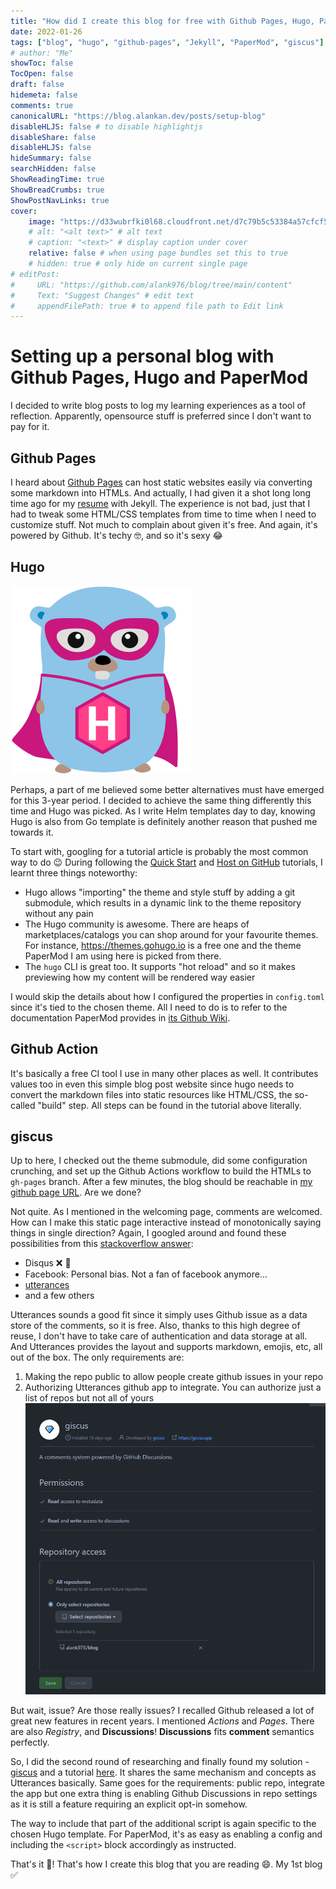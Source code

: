 ```yaml
---
title: "How did I create this blog for free with Github Pages, Hugo, PaperMod and Giscus"
date: 2022-01-26
tags: ["blog", "hugo", "github-pages", "Jekyll", "PaperMod", "giscus"]
# author: "Me"
showToc: false
TocOpen: false
draft: false
hidemeta: false
comments: true
canonicalURL: "https://blog.alankan.dev/posts/setup-blog"
disableHLJS: false # to disable highlightjs
disableShare: false
disableHLJS: false
hideSummary: false
searchHidden: false
ShowReadingTime: true
ShowBreadCrumbs: true
ShowPostNavLinks: true
cover:
    image: "https://d33wubrfki0l68.cloudfront.net/d7c79b5c53384a57cfcf5bfb1a3f6f009a058b0b/16f81/images/gopher-hero.svg" # image path/url
    # alt: "<alt text>" # alt text
    # caption: "<text>" # display caption under cover
    relative: false # when using page bundles set this to true
    # hidden: true # only hide on current single page
# editPost:
#     URL: "https://github.com/alank976/blog/tree/main/content"
#     Text: "Suggest Changes" # edit text
#     appendFilePath: true # to append file path to Edit link
---
```


# Setting up a personal blog with Github Pages, Hugo and PaperMod

I decided to write blog posts to log my learning experiences as a tool of reflection. Apparently, opensource stuff is preferred since I don't want to pay for it.

## Github Pages

I heard about [Github Pages](https://pages.github.com/) can host static websites easily via converting some markdown into HTMLs. And actually, I had given it a shot long long time ago for my [resume](https://alank976.github.io/markdown-resume) with Jekyll. The experience is not bad, just that I had to tweak some HTML/CSS templates from time to time when I need to customize stuff. Not much to complain about given it's free. And again, it's powered by Github. It's techy :nerd_face:, and so it's sexy :joy:

## Hugo

![gopher-hugo](images/gopher-hero.svg)

Perhaps, a part of me believed some better alternatives must have emerged for this 3-year period. I decided to achieve the same thing differently this time and Hugo was picked. As I write Helm templates day to day, knowing Hugo is also from Go template is definitely another reason that pushed me towards it.

To start with, googling for a tutorial article is probably the most common way to do :wink: During following the [Quick Start](https://gohugo.io/getting-started/quick-start/) and [Host on GitHub](https://gohugo.io/hosting-and-deployment/hosting-on-github/) tutorials, I learnt three things noteworthy:

- Hugo allows "importing" the theme and style stuff by adding a git submodule, which results in a dynamic link to the theme repository without any pain
- The Hugo community is awesome. There are heaps of marketplaces/catalogs you can shop around for your favourite themes. For instance, https://themes.gohugo.io is a free one and the theme PaperMod I am using here is picked from there.
- The `hugo` CLI is great too. It supports "hot reload" and so it makes previewing how my content will be rendered way easier

I would skip the details about how I configured the properties in `config.toml` since it's tied to the chosen theme. All I need to do is to refer to the documentation PaperMod provides in [its Github Wiki](https://github.com/adityatelange/hugo-PaperMod/wiki).

## Github Action

It's basically a free CI tool I use in many other places as well. It contributes values too in even this simple blog post website since hugo needs to convert the markdown files into static resources like HTML/CSS, the so-called "build" step. All steps can be found in the tutorial above literally.

## giscus

Up to here, I checked out the theme submodule, did some configuration crunching, and set up the Github Actions workflow to build the HTMLs to `gh-pages` branch. After a few minutes, the blog should be reachable in [my github page URL](https://blog.alankan.dev). Are we done?

Not quite. As I mentioned in the welcoming page, comments are welcomed. How can I make this static page interactive instead of monotonically saying things in single direction? Again, I googled around and found these possibilities from this [stackoverflow answer](https://stackoverflow.com/a/61740829):

- Disqus :x: :money_with_wings:
- Facebook: Personal bias. Not a fan of facebook anymore...
- [utterances](https://utteranc.es/)
- and a few others

Utterances sounds a good fit since it simply uses Github issue as a data store of the comments, so it is free. Also, thanks to this high degree of reuse, I don't have to take care of authentication and data storage at all. And Utterances provides the layout and supports markdown, emojis, etc, all out of the box. The only requirements are: 
1. Making the repo public to allow people create github issues in your repo
2. Authorizing Utterances github app to integrate. You can authorize just a list of repos but not all of yours
![giscus-authorization](images/giscus-authz.png)

But wait, issue? Are those really issues? I recalled Github released a lot of great new features in recent years. I mentioned _Actions_ and _Pages_. There are also _Registry_, and **Discussions**! **Discussions** fits **comment** semantics perfectly.

So, I did the second round of researching and finally found my solution - [giscus](https://giscus.app/) and a tutorial [here](https://www.cesarsotovalero.net/blog/replace-disqus-with-a-better-alternative.html). It shares the same mechanism and concepts as Utterances basically. Same goes for the requirements: public repo, integrate the app but one extra thing is enabling Github Discussions in repo settings as it is still a feature requiring an explicit opt-in somehow.
    
The way to include that part of the additional script is again specific to the chosen Hugo template. For PaperMod, it's as easy as enabling a config and including the `<script>` block accordingly as instructed.

That's it :tada:! That's how I create this blog that you are reading 😄. My 1st blog :white_check_mark:
